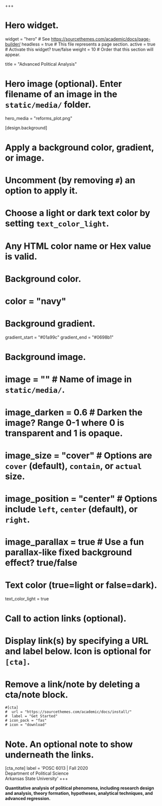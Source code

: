 +++
# Hero widget.
widget = "hero"  # See https://sourcethemes.com/academic/docs/page-builder/
headless = true  # This file represents a page section.
active = true  # Activate this widget? true/false
weight = 10  # Order that this section will appear.

title = "Advanced Political Analysis"

# Hero image (optional). Enter filename of an image in the `static/media/` folder.
hero_media = "reforms_plot.png"

[design.background]
  # Apply a background color, gradient, or image.
  #   Uncomment (by removing `#`) an option to apply it.
  #   Choose a light or dark text color by setting `text_color_light`.
  #   Any HTML color name or Hex value is valid.

  # Background color.
  # color = "navy"
  
  # Background gradient.
  gradient_start = "#01a99c"
  gradient_end = "#0698b1"
  
  # Background image.
  # image = ""  # Name of image in `static/media/`.
  # image_darken = 0.6  # Darken the image? Range 0-1 where 0 is transparent and 1 is opaque.
  # image_size = "cover"  #  Options are `cover` (default), `contain`, or `actual` size.
  # image_position = "center"  # Options include `left`, `center` (default), or `right`.
  # image_parallax = true  # Use a fun parallax-like fixed background effect? true/false
  
  # Text color (true=light or false=dark).
  text_color_light = true

# Call to action links (optional).
#   Display link(s) by specifying a URL and label below. Icon is optional for `[cta]`.
#   Remove a link/note by deleting a cta/note block.
	#[cta]
	#  url = "https://sourcethemes.com/academic/docs/install/"
	#  label = "Get Started"
 	# icon_pack = "fas"
 	# icon = "download"

# Note. An optional note to show underneath the links.
[cta_note]
  label = 'POSC 6013 | Fall 2020<br>Department of Political Science<br>Arkansas State University'
+++

**Quantitative analysis of political phenomena, including research design and analysis, theory formation, hypotheses, analytical techniques, and advanced regression.**

